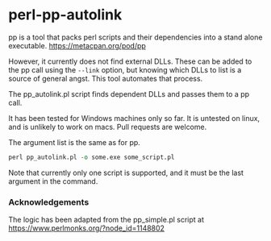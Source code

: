# perl-pp-autolink

pp is a tool that packs perl scripts and their dependencies into a stand alone executable.  https://metacpan.org/pod/pp

However, it currently does not find external DLLs. These can be added to the pp call using the ```--link``` option,
but knowing which DLLs to list is a source of general angst.  This tool automates that process.

The pp_autolink.pl script finds dependent DLLs and passes them to a pp call.

It has been tested for Windows machines only so far.  It is untested on linux, and is unlikely to work on macs.  Pull requests are welcome.

The argument list is the same as for pp.  

```perl
perl pp_autolink.pl -o some.exe some_script.pl
```

Note that currently only one script is supported, and it must be the last argument in the command.  


### Acknowledgements ###

The logic has been adapted from the pp_simple.pl script at https://www.perlmonks.org/?node_id=1148802
